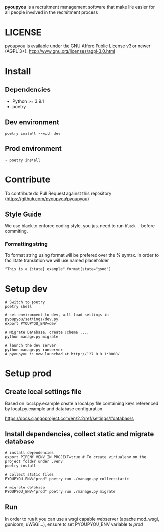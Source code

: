 **pyoupyou** is a recruitment management software that make life easier for all people involved in the recruitment process

# LICENSE

pyoupyou is available under the GNU Affero Public License v3 or newer (AGPL 3+).
http://www.gnu.org/licenses/agpl-3.0.html

# Install

## Dependencies

- Python >= 3.9.1
- poetry

## Dev environment

```
poetry install --with dev
```

## Prod environment

```
- poetry install
```

# Contribute

To contribute do Pull Request against this repository (https://github.com/pyoupyou/pyoupyou)

## Style Guide

We use black to enforce coding style, you just need to run `black .` before commiting.

### Formatting string

To format string using format will be prefered over the % syntax. In order to facilitate translation we will use named placeholder

```
"This is a {state} example".format(state="good")
```

# Setup dev

```
# Switch to poetry
poetry shell

# set environment to dev, will load settings in pyoupyou/settings/dev.py
export PYOUPYOU_ENV=dev

# Migrate Database, create schema ....
python manage.py migrate

# launch the dev server
python manage.py runserver
# pyoupyou is now launched at http://127.0.0.1:8000/
```

# Setup prod

## Create local settings file

Based on local.py.example create a local.py file containing keys referenced by local.py.example and database configuration.

https://docs.djangoproject.com/en/2.2/ref/settings/#databases

## Install dependencies, collect static and migrate database

```
# install dependencies
export PIPENV_VENV_IN_PROJECT=true # To create virtualenv on the project folder under .venv
poetry install

# collect static files
PYOUPYOU_ENV="prod" poetry run ./manage.py collectstatic

# migrate database
PYOUPYOU_ENV="prod" poetry run ./manage.py migrate

```

## Run

In order to run it you can use a wsgi capable webserver (apache mod_wsgi, gunicorn, uWSGI...), ensure to set PYOUPYOU_ENV variable to _prod_
